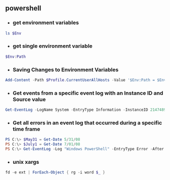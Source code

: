 ## powershell

- ### get environment variables
```powershell
ls $Env
```
- ### get single environment variable
```powershell
$Env:Path
```
- ### Saving Changes to Environment Variables
```powershell
Add-Content -Path $Profile.CurrentUserAllHosts -Value '$Env:Path = $Env:Path + ";C:\Temp"'
```
- ### Get events from a specific event log with an Instance ID and Source value
```powershell
Get-EventLog -LogName System -EntryType Information -InstanceID 2147489653,2147489654 -Source EventLog
```
- ### Get all errors in an event log that occurred during a specific time frame
```powershell
PS C:\> $May31 = Get-Date 5/31/08
PS C:\> $July1 = Get-Date 7/01/08
PS C:\> Get-EventLog -Log "Windows PowerShell" -EntryType Error -After $May31 -before $July1
```
- ### unix xargs
```powershell
fd -e ext | ForEach-Object { rg -i word $_ }
```
